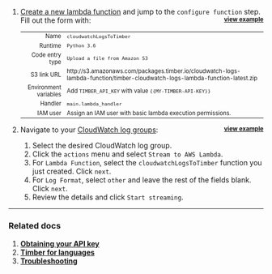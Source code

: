 1. <a href="https://console.aws.amazon.com/lambda/home?region=us-east-1#/create/configure-function?firstrun=true" target="_blank">Create a new lambda function</a> and jump to the `configure function` step. Fill out the form with: **<small style="float: right"><a href="//images.contentful.com/h6vh38q7qvzk/5MW6EzxV1CukcosWq0KYW2/12dacd546104e5c710df25ce0c7306d2/Screen_Recording_2017-08-07_at_06.32_PM.gif" target="_blank" class="view-example">view example</a></small>**

   <table style="font-size: 0.8em">
     <tr>
       <td style="text-align: right">Name</td>
       <td><code>cloudwatchLogsToTimber</code></td>
     </tr>
     <tr>
       <td style="text-align: right">Runtime</td>
       <td><code>Python 3.6</code></td>
     </tr>
     <tr>
       <td style="text-align: right">Code entry type</td>
       <td><code>Upload a file from Amazon S3</code></td>
     </tr>
     <tr>
       <td style="text-align: right">S3 link URL</td>
       <td>http://s3.amazonaws.com/packages.timber.io/cloudwatch-logs-lambda-function/timber-cloudwatch-logs-lambda-function-latest.zip</td>
     </tr>
     <tr>
       <td style="text-align: right">Environment variables</td>
       <td>Add <code>TIMBER_API_KEY</code> with value <code>{{MY-TIMBER-API-KEY}}</code></td>
     </tr>
     <tr>
       <td style="text-align: right">Handler</td>
       <td><code>main.lambda_handler</code></td>
     </tr>
     <tr>
       <td style="text-align: right">IAM user</td>
       <td>Assign an IAM user with basic lambda execution permissions.</td>
     </tr>
   </table>

2. Navigate to your [CloudWatch log groups](https://console.aws.amazon.com/cloudwatch/home?region=us-east-1#logs:): **<small style="float: right"><a href="//images.contentful.com/h6vh38q7qvzk/6N01JxcZHOYckUEeUmUCIi/05d4b2f4b296e330b4e93ef191ecee85/Screen_Recording_2017-08-27_at_10.13_AM.gif" target="_blank" class="view-example">view example</a></small>**

   1. Select the desired CloudWatch log group.
   2. Click the `actions` menu and select `Stream to AWS Lambda`.
   3. For `Lambda Function`, select the `cloudwatchLogsToTimber` function you just created. Click `next`.
   4. For `Log Format`, select `other` and leave the rest of the fields blank. Click `next`.
   5. Review the details and click `Start streaming`.

---

### Related docs

1. [**Obtaining your API key**](/timber-app/applications/obtaining-api-key)
2. [**Timber for languages**](/timber-for-languages)
3. [**Troubleshooting**](troubleshooting)
